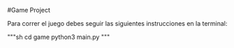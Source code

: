 #Game Project

Para correr el juego debes seguir las siguientes instrucciones en la terminal:

"""sh
cd game
python3 main.py
"""

